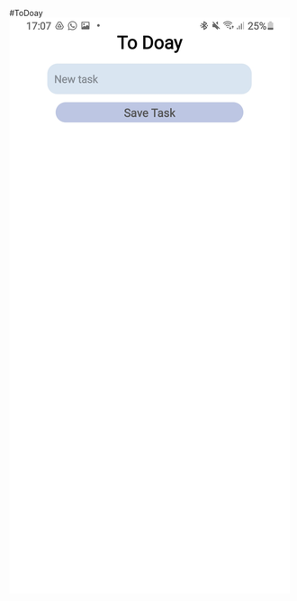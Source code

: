 #ToDoay
![Home](https://github.com/MuriEdu/ToDoay/blob/main/assets/Screenshot_20210705-170746_ToDoay.jpg)
